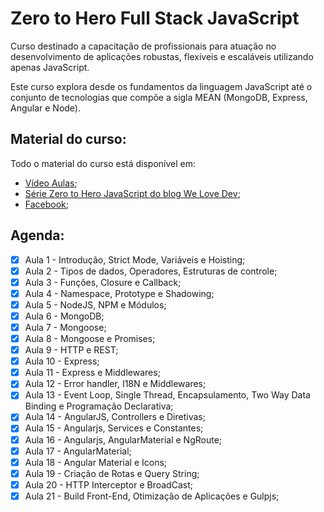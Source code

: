 # Zero to Hero Full Stack JavaScript

Curso destinado a capacitação de profissionais para atuação no desenvolvimento de aplicações robustas, flexíveis e escaláveis utilizando apenas JavaScript.

Este curso explora desde os fundamentos da linguagem JavaScript até o conjunto de tecnologias que compõe a sigla MEAN (MongoDB, Express, Angular e Node).

## Material do curso:

Todo o material do curso está disponível em: 
- [Vídeo Aulas](www.youtube.com/playlist?list=PLmejHXtGQVwiNUDHwzCIoE9qNA7Ncgt9t);
- [Série Zero to Hero JavaScript do blog We Love Dev](http://www.welovedev.com.br);
- [Facebook](https://www.facebook.com/welovedev/);

## Agenda:

- [x] Aula 1 - Introdução, Strict Mode, Variáveis e Hoisting;
- [x] Aula 2 - Tipos de dados, Operadores, Estruturas de controle;
- [x] Aula 3 - Funções, Closure e Callback;
- [x] Aula 4 - Namespace, Prototype e Shadowing;
- [x] Aula 5 - NodeJS, NPM e Módulos;
- [x] Aula 6 - MongoDB;
- [x] Aula 7 - Mongoose;
- [x] Aula 8 - Mongoose e Promises;
- [x] Aula 9 - HTTP e REST;
- [x] Aula 10 - Express;
- [x] Aula 11 - Express e Middlewares;
- [x] Aula 12 - Error handler, I18N e Middlewares;
- [x] Aula 13 - Event Loop, Single Thread, Encapsulamento, Two Way Data Binding e Programação Declarativa;
- [x] Aula 14 - AngularJS, Controllers e Diretivas;
- [x] Aula 15 - Angularjs, Services e Constantes;
- [x] Aula 16 - Angularjs, AngularMaterial e NgRoute;
- [x] Aula 17 - AngularMaterial;
- [x] Aula 18 - Angular Material e Icons;
- [x] Aula 19 - Criação de Rotas e Query String;
- [x] Aula 20 - HTTP Interceptor e BroadCast;
- [x] Aula 21 - Build Front-End, Otimização de Aplicações e Gulpjs;
